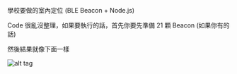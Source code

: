 學校要做的室內定位 (BLE Beacon + Node.js)

Code 很亂沒整理，如果要執行的話，首先你要先準備 21 顆 Beacon (如果你有的話)

然後結果就像下面一樣

![alt tag](https://cloud.githubusercontent.com/assets/1298784/7681166/218bbcd0-fda0-11e4-9463-0637c172cb25.png)


